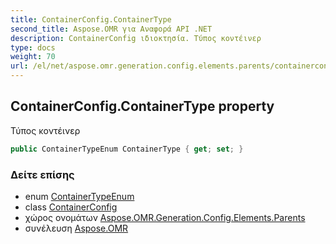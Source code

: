 ```yaml
---
title: ContainerConfig.ContainerType
second_title: Aspose.OMR για Αναφορά API .NET
description: ContainerConfig ιδιοκτησία. Τύπος κοντέινερ
type: docs
weight: 70
url: /el/net/aspose.omr.generation.config.elements.parents/containerconfig/containertype/
---
```

## ContainerConfig.ContainerType property

Τύπος κοντέινερ

```csharp
public ContainerTypeEnum ContainerType { get; set; }
```

### Δείτε επίσης

* enum [ContainerTypeEnum](../../../aspose.omr.generation.config.enums/containertypeenum/)
* class [ContainerConfig](../)
* χώρος ονομάτων [Aspose.OMR.Generation.Config.Elements.Parents](../../containerconfig/)
* συνέλευση [Aspose.OMR](../../../)


